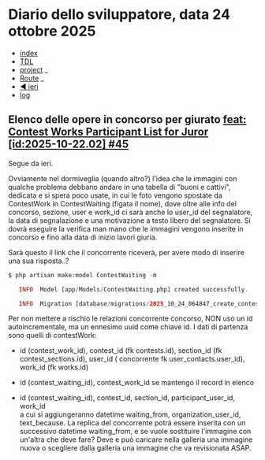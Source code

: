 # Diario dello sviluppatore, data 24 ottobre 2025

* [index](../index.md)
* [TDL](../TDL.md)
* [project](https://github.com/users/mrai64/projects/1)
_
* [Route](/routes/web.php)
_
* [◀️ ieri](./2025-10-23_IT.md)
* [log](/storage/logs/laravel.log)

## Elenco delle opere in concorso per giurato [feat: Contest Works Participant List for Juror \[id:2025-10-22.02\] #45](https://github.com/mrai64/yapcp/issues/45)

Segue da ieri.

Ovviamente nel dormiveglia (quando altro?) l'idea
che le immagini con qualche problema debbano andare in
una tabella di "buoni e cattivi", dedicata e si spera
poco usate, in cui le foto vengono spostate da ContestWork
in ContestWaiting (figata il nome), dove oltre alle
info del concorso, sezione, user e work_id ci sarà anche
lo user_id del segnalatore, la data di segnalazione e
una motivazione a testo libero del segnalatore.
Si dovrà eseguire la verifica man mano che le immagini vengono
inserite in concorso e fino alla data di inizio lavori giuria.

Sarà questo il link che il concorrente riceverà, per avere
modo di inserire una sua risposta..?

```php
$ php artisan make:model ContestWaiting -m

   INFO  Model [app/Models/ContestWaiting.php] created successfully.  

   INFO  Migration [database/migrations/2025_10_24_064847_create_contest_waitings_table.php] created successfully.  
```

Per non mettere a rischio le relazioni concorrente concorso, NON
uso un id autoincrementale, ma un ennesimo uuid come chiave id.
I dati di partenza sono quelli di contestWork:

* id (contest_work_id), contest_id (fk contests.id),
section_id (fk contest_sections.id), user_id
( concorrente fk user_contacts.user_id), work_id (fk works.id)

* id (contest_waiting_id), contest_work_id se mantengo il record in elenco  
* id (contest_waiting_id), contest_id, section_id, participant_user_id, work_id  
  a cui si aggiungeranno datetime waiting_from, organization_user_id, text_because.
  La replica del concorrente potrà essere inserita con un successivo datetime waiting_from,
  e se vuole sostituire l'immagine con un'altra che deve fare?
  Deve e può caricare nella galleria una immagine nuova o scegliere
  dalla galleria una immagine che va revisionata ASAP.

